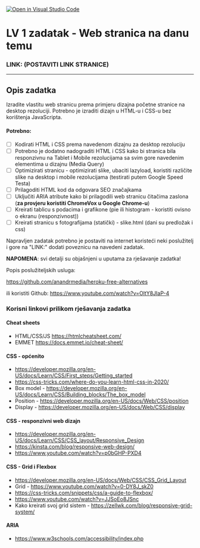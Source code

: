 [![Open in Visual Studio Code](https://classroom.github.com/assets/open-in-vscode-2e0aaae1b6195c2367325f4f02e2d04e9abb55f0b24a779b69b11b9e10269abc.svg)](https://classroom.github.com/online_ide?assignment_repo_id=18861105&assignment_repo_type=AssignmentRepo)
# LV 1 zadatak - Web stranica na danu temu

### LINK: (POSTAVITI LINK STRANICE)

<hr />

## Opis zadatka

Izradite vlastitu web stranicu prema primjeru dizajna početne stranice na desktop rezoluciji. Potrebno je izraditi dizajn u HTML-u i CSS-u bez korištenja JavaScripta.

#### Potrebno:

- [ ] Kodirati HTML i CSS prema navedenom dizajnu za desktop rezoluciju
- [ ] Potrebno je dodatno nadograditi HTML i CSS kako bi stranica bila responzivnu na Tablet i Mobile rezolucijama sa svim gore navedenim elementima u dizajnu (Media Query)
- [ ] Optimizirati stranicu - optimizirati slike, ubaciti lazyload, koristiti različite slike na desktop i mobile rezolucijama (testirati putem Google Speed Testa)
- [ ] Prilagoditi HTML kod da odgovara SEO značajkama
- [ ] Uključiti ARIA atribute kako bi prilagodili web stranicu čitačima zaslona (**za provjeru koristiti ChromeVox u Google Chrome-u**)
- [ ] Kreirati tablicu s podacima i grafikone (pie ili histogram - koristiti ovisno o ekranu (responzivnost))
- [ ] Kreirati stranicu s fotografijama (statički) - slike.html (dani su predložak i css)

Napravljen zadatak potrebno je postaviti na internet koristeći neki poslužitelj i gore na "LINK:" dodati poveznicu na navedeni zadatak. 


**NAPOMENA**: svi detalji su objašnjeni u uputama za rješavanje zadatka!

Popis poslužiteljskih usluga:

https://github.com/anandrmedia/heroku-free-alternatives

ili koristiti Github: https://www.youtube.com/watch?v=OltY8JIaP-4

### Korisni linkovi prilikom rješavanja zadatka

#### Cheat sheets
- HTML/CSS/JS https://htmlcheatsheet.com/
- EMMET https://docs.emmet.io/cheat-sheet/

#### CSS - općenito
- https://developer.mozilla.org/en-US/docs/Learn/CSS/First_steps/Getting_started
- https://css-tricks.com/where-do-you-learn-html-css-in-2020/
- Box model - https://developer.mozilla.org/en-US/docs/Learn/CSS/Building_blocks/The_box_model
- Position - https://developer.mozilla.org/en-US/docs/Web/CSS/position
- Display - https://developer.mozilla.org/en-US/docs/Web/CSS/display

#### CSS - responzivni web dizajn
- https://developer.mozilla.org/en-US/docs/Learn/CSS/CSS_layout/Responsive_Design
- https://kinsta.com/blog/responsive-web-design/
- https://www.youtube.com/watch?v=p0bGHP-PXD4

#### CSS - Grid i Flexbox
- https://developer.mozilla.org/en-US/docs/Web/CSS/CSS_Grid_Layout
- Grid - https://www.youtube.com/watch?v=0-DY8J_skZ0
- https://css-tricks.com/snippets/css/a-guide-to-flexbox/
- https://www.youtube.com/watch?v=JJSoEo8JSnc
- Kako kreirati svoj grid sistem - https://zellwk.com/blog/responsive-grid-system/

#### ARIA 
- https://www.w3schools.com/accessibility/index.php


